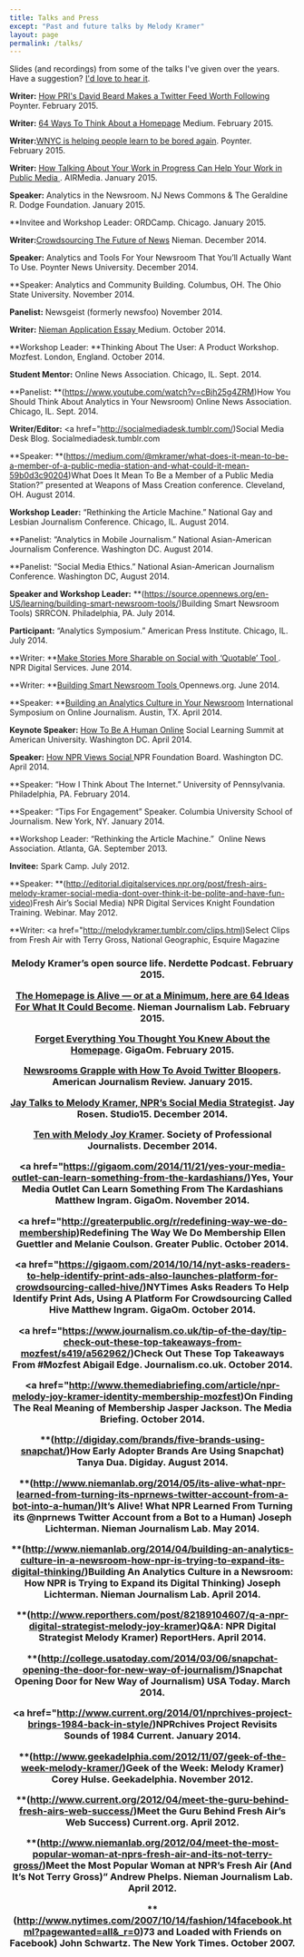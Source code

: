 ```yaml
---
title: Talks and Press
except: "Past and future talks by Melody Kramer"
layout: page
permalink: /talks/
---
```


Slides (and recordings) from some of the talks I've given over the years. Have a suggestion? [I'd love to hear it](https://github.com/melodykramer/talks/issues).


**Writer:** [How PRI's David Beard Makes a Twitter Feed Worth Following](http://www.poynter.org/news/media-innovation/318369/melody-kramer-how-pris-david-beard-makes-a-twitter-feed-worth-following/) Poynter. February 2015.


**Writer:** [64 Ways To Think About a Homepage](https://medium.com/thelist/64-ways-to-think-about-a-news-homepage-223c01952d26) Medium. February 2015.


**Writer:**[WNYC is helping people learn to be bored again](http://www.poynter.org/news/media-innovation/316207/melody-kramer-wnyc-is-helping-people-learn-to-be-bored-again/). Poynter. February 2015.


**Writer:** [How Talking About Your Work in Progress Can Help Your Work in Public Media ](http://airmediaworks.org/blog/sharing-out-loud). AIRMedia. January 2015.


**Speaker:** Analytics in the Newsroom. NJ News Commons & The Geraldine R. Dodge Foundation. January 2015.


**Invitee and Workshop Leader: ORDCamp. Chicago. January 2015.


**Writer:**[Crowdsourcing The Future of News](http://www.niemanlab.org/2014/12/crowdsourcing-the-future-of-news/) Nieman. December 2014.


**Speaker:** Analytics and Tools For Your Newsroom That You&#8217;ll Actually Want To Use. Poynter News University. December 2014.


**Speaker: Analytics and Community Building. Columbus, OH. The Ohio State University. November 2014.


**Panelist:** Newsgeist (formerly newsfoo) November 2014.


**Writer:** [Nieman Application Essay ](https://medium.com/thelist/my-nieman-application-essay-59663a303d5b) Medium. October 2014.



**Workshop Leader: **Thinking About The User: A Product Workshop. Mozfest. London, England. October 2014.


**Student Mentor:** Online News Association. Chicago, IL. Sept. 2014.


**Panelist: **(https://www.youtube.com/watch?v=cBjh25g4ZRM)How You Should Think About Analytics in Your Newsroom) Online News Association. Chicago, IL. Sept. 2014.


**Writer/Editor:** <a href="http://socialmediadesk.tumblr.com/)Social Media Desk Blog</a>. Socialmediadesk.tumblr.com


**Speaker: **(https://medium.com/@mkramer/what-does-it-mean-to-be-a-member-of-a-public-media-station-and-what-could-it-mean-59b0d3c90204)What Does It Mean To Be a Member of a Public Media Station?</a>” presented at Weapons of Mass Creation conference. Cleveland, OH. August 2014.


**Workshop Leader:** “Rethinking the Article Machine.” National Gay and Lesbian Journalism Conference. Chicago, IL. August 2014.


**Panelist: “Analytics in Mobile Journalism.” National Asian-American Journalism Conference. Washington DC. August 2014.


**Panelist: “Social Media Ethics.” National Asian-American Journalism Conference. Washington DC, August 2014.


**Speaker and Workshop Leader:** **(https://source.opennews.org/en-US/learning/building-smart-newsroom-tools/)Building Smart Newsroom Tools) SRRCON. Philadelphia, PA. July 2014.


**Participant:** “Analytics Symposium.” American Press Institute. Chicago, IL. July 2014.



  **Writer: **[Make Stories More Sharable on Social with ‘Quotable’ Tool ](http://digitalservices.npr.org/post/make-stories-more-shareable-social-media-quotable-images). NPR Digital Services. June 2014.


**Writer: **[Building Smart Newsroom Tools ](https://source.opennews.org/en-US/learning/building-smart-newsroom-tools/)Opennews.org. June 2014.


**Speaker: **[Building an Analytics Culture in Your Newsroom](https://hackpad.com/Heres-Mels-Speech-for-ISOJ-DdutDblUtMs) International Symposium on Online Journalism. Austin, TX. April 2014.


**Keynote Speaker:** [How To Be A Human Online](https://hackpad.com/Heres-Mels-talk-for-the-Social-Learning-Summit-at-American-University-vgIAgSngYEC) Social Learning Summit at American University. Washington DC. April 2014.


**Speaker:** [How NPR Views Social ](https://hackpad.com/Mels-Talk-for-NPR-Foundation-Board-mZ9Zp24TTT9)NPR Foundation Board. Washington DC. April 2014.


**Speaker: “How I Think About The Internet.” University of Pennsylvania. Philadelphia, PA. February 2014.


**Speaker: “Tips For Engagement” Speaker. Columbia University School of Journalism. New York, NY. January 2014.


**Workshop Leader: “Rethinking the Article Machine.”  Online News Association. Atlanta, GA. September 2013.


**Invitee:** Spark Camp. July 2012.


**Speaker: **(http://editorial.digitalservices.npr.org/post/fresh-airs-melody-kramer-social-media-dont-over-think-it-be-polite-and-have-fun-video)Fresh Air’s Social Media) NPR Digital Services Knight Foundation Training. Webinar. May 2012.


**Writer: <a href="http://melodykramer.tumblr.com/clips.html)Select Clips from Fresh Air with Terry Gross, National Geographic, Esquire Magazine</a>


<h3 style="text-align: center;)
  <strong>Selected Press
</h3>

[Melody Kramer&#8217;s open source life][1]. Nerdette Podcast. February 2015.

[The Homepage is Alive &#8212; or at a Minimum, here are 64 Ideas For What It Could Become][2]. Nieman Journalism Lab. February 2015.

[Forget Everything You Thought You Knew About the Homepage][3]. GigaOm. February 2015.

[Newsrooms Grapple with How To Avoid Twitter Bloopers][4]. American Journalism Review. January 2015.

[Jay Talks to Melody Kramer, NPR&#8217;s Social Media Strategist][5]. Jay Rosen. Studio15. December 2014.

[Ten with Melody Joy Kramer][6]. Society of Professional Journalists. December 2014.


  <a href="https://gigaom.com/2014/11/21/yes-your-media-outlet-can-learn-something-from-the-kardashians/)Yes, Your Media Outlet Can Learn Something From The Kardashians Matthew Ingram. GigaOm. November 2014.



  <a href="http://greaterpublic.org/r/redefining-way-we-do-membership)Redefining The Way We Do Membership Ellen Guettler and Melanie Coulson. Greater Public. October 2014.



  <a href="https://gigaom.com/2014/10/14/nyt-asks-readers-to-help-identify-print-ads-also-launches-platform-for-crowdsourcing-called-hive/)NYTimes Asks Readers To Help Identify Print Ads, Using A Platform For Crowdsourcing Called Hive Matthew Ingram. GigaOm. October 2014.



  <a href="https://www.journalism.co.uk/tip-of-the-day/tip-check-out-these-top-takeaways-from-mozfest/s419/a562962/)Check Out These Top Takeaways From #Mozfest Abigail Edge. Journalism.co.uk. October 2014.



  <a href="http://www.themediabriefing.com/article/npr-melody-joy-kramer-identity-membership-mozfest)On Finding The Real Meaning of Membership Jasper Jackson. The Media Briefing. October 2014.



  **(http://digiday.com/brands/five-brands-using-snapchat/)How Early Adopter Brands Are Using Snapchat) Tanya Dua. Digiday. August 2014.



  **(http://www.niemanlab.org/2014/05/its-alive-what-npr-learned-from-turning-its-nprnews-twitter-account-from-a-bot-into-a-human/)It’s Alive! What NPR Learned From Turning its @nprnews Twitter Account from a Bot to a Human) Joseph Lichterman. Nieman Journalism Lab. May 2014.



  **(http://www.niemanlab.org/2014/04/building-an-analytics-culture-in-a-newsroom-how-npr-is-trying-to-expand-its-digital-thinking/)Building An Analytics Culture in a Newsroom: How NPR is Trying to Expand its Digital Thinking) Joseph Lichterman. Nieman Journalism Lab. April 2014.



  **(http://www.reporthers.com/post/82189104607/q-a-npr-digital-strategist-melody-joy-kramer)Q&A: NPR Digital Strategist Melody Kramer) ReportHers. April 2014.



  **(http://college.usatoday.com/2014/03/06/snapchat-opening-the-door-for-new-way-of-journalism/)Snapchat Opening Door for New Way of Journalism) USA Today. March 2014.



  <a href="http://www.current.org/2014/01/nprchives-project-brings-1984-back-in-style/)NPRchives Project Revisits Sounds of 1984 Current. January 2014.



  **(http://www.geekadelphia.com/2012/11/07/geek-of-the-week-melody-kramer/)Geek of the Week: Melody Kramer) Corey Hulse. Geekadelphia. November 2012.



  **(http://www.current.org/2012/04/meet-the-guru-behind-fresh-airs-web-success/)Meet the Guru Behind Fresh Air’s Web Success) Current.org. April 2012.



  **(http://www.niemanlab.org/2012/04/meet-the-most-popular-woman-at-nprs-fresh-air-and-its-not-terry-gross/)Meet the Most Popular Woman at NPR’s Fresh Air (And It’s Not Terry Gross)</a>” Andrew Phelps. Nieman Journalism Lab. April 2012.



  **(http://www.nytimes.com/2007/10/14/fashion/14facebook.html?pagewanted=all&_r=0)73 and Loaded with Friends on Facebook) John Schwartz. The New York Times. October 2007.


 [1]: http://nerdettepodcast.com/post/110652298367/melody-kramers-open-source-life-singing-civil
 [2]: http://www.niemanlab.org/2015/02/the-homepage-is-alive-or-at-a-minimum-here-are-64-ideas-for-what-it-could-become/
 [3]: https://gigaom.com/2015/02/09/forget-everything-you-thought-you-knew-about-the-homepage/
 [4]: http://ajr.org/2015/01/08/newsrooms-grapple-avoid-twitter-bloopers/
 [5]: https://nyustudio20.wordpress.com/2014/12/04/jay-talks-to-melody-kramer-nprs-social-media-strategist/
 [6]: http://www.spj.org/quill_issue.asp?REF=2150